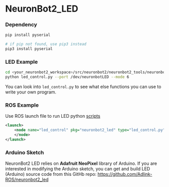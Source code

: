 # NeuronBot2_LED

### Dependency
```sh
pip install pyserial   

# if pip not found, use pip3 instead
pip3 install pyserial
```

### LED Example

```sh
cd <your_neuronbot2_workspace>/src/neuronbot2/neuronbot2_tools/neuronbot2_led/scripts
python led_control.py --port /dev/neuronbotLED --mode 6
```

You can look into `led_control.py` to see what else functions you can use to write your own program.

### ROS Example

Use ROS launch file to run LED python [scripts](https://github.com/Adlink-ROS/neuronbot2/blob/82b93ecd032b68db0be4b9691fee81f7903164c3/neuronbot2_tools/neuronbot2_led/launch/led_control.launch#L2)
```xml
<launch>
	<node name="led_control" pkg="neuronbot2_led" type="led_control.py" args="-p /dev/neuronbotLED -m 5">
	</node>
</launch>
```

### Arduino Sketch

NeuronBot2 LED relies on **Adafruit NeoPixel** library of Arduino. If you are interested in modifying the Arduino sketch, you can get and build LED (Arduino) source code from this GitHb repo: https://github.com/Adlink-ROS/neuronbot2_led
